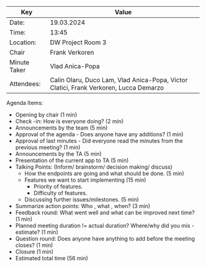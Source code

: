  Key | Value |
| --- | --- |
| Date: | 19.03.2024 |
| Time: | 13:45 |
| Location: | DW Project Room 3 |
| Chair | Frank Verkoren |
| Minute Taker | Vlad Anica-Popa  |
| Attendees: | Calin Olaru, Duco Lam, Vlad Anica-Popa, Victor Clatici, Frank Verkoren, Lucca Demarzo |
Agenda Items:
- Opening by chair (1 min)
- Check -in: How is everyone doing? (2 min)
- Announcements by the team (5 min)
- Approval of the agenda - Does anyone have any additions? (1 min)
- Approval of last minutes - Did everyone read the minutes from the previous meeting? (1 min)
- Announcements by the TA (5 min)
- Presentation of the current app to TA (5 min)
- Talking Points: (Inform/ brainstorm/ decision making/ discuss)
    - How the endpoints are going and what should be done. (5 min)
    - Features we want to start implementing (15 min)
        - Priority of features.
        - Difficulty of features.
    - Discussing further issues/milestones. (5 min)
- Summarize action points: Who , what , when? (3 min)
- Feedback round: What went well and what can be improved next time? (1 min)
- Planned meeting duration != actual duration? Where/why did you mis -estimate? (1 min)
- Question round: Does anyone have anything to add before the meeting closes? (1 min)
- Closure (1 min) 
- Estimated total time (56 min)